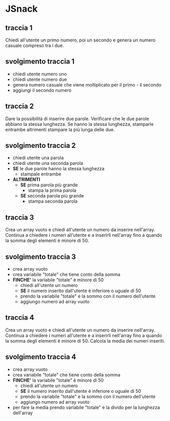# JSnack

## traccia 1

Chiedi all'utente un primo numero, poi un secondo e genera un numero casuale compreso tra i due.

## svolgimento traccia 1

- chiedi utente numero uno
- chiedi utente numero due
- genera numero casuale che viene moltiplicato per il primo - il secondo
- aggiungi il secondo numero

## traccia 2

Dare la possibilità di inserire due parole. Verificare che le due parole abbiano la stessa lunghezza. Se hanno la stessa lunghezza, stamparle entrambe altrimenti stampare la più lunga delle due.

## svolgimento traccia 2

- chiedi utente una parola
- chiedi utente una seconda parola
- **SE** le due parole hanno la stessa lunghezza
  - stampale entrambe
- **ALTRIMENTI**
  - **SE** prima parola più grande
    - stampa la prima parola
  - **SE** seconda parola più grande
    - stampa seconda parola

## traccia 3

Crea un array vuoto e chiedi all'utente un numero da inserire nell'array. Continua a chiedere i numeri all'utente e a inserirli nell'array fino a quando la somma degli elementi è minore di 50.

## svolgimento traccia 3

- crea array vuoto
- crea variabile "totale" che tiene conto della somma
- **FINCHE'** la variabile "totale" è minore di 50
  - chiedi all'utente un numero
  - **SE** il numero inserito dall'utente è inferiore o uguale di 50
  - prendo la variabile "totale" e la sommo con il numero dell'utente
  - aggiungo numero ad array vuoto

## traccia 4

Crea un array vuoto e chiedi all'utente un numero da inserire nell'array. Continua a chiedere i numeri all'utente e a inserirli nell'array fino a quando la somma degli elementi è minore di 50.
Calcola la media dei numeri inseriti.

## svolgimento traccia 4

- crea array vuoto
- crea variabile "totale" che tiene conto della somma
- **FINCHE'** la variabile "totale" è minore di 50
  - chiedi all'utente un numero
  - **SE** il numero inserito dall'utente è inferiore o uguale di 50
  - prendo la variabile "totale" e la sommo con il numero dell'utente
  - aggiungo numero ad array vuoto
- per fare la media prendo variabile "totale" e la divido per la lunghezza dell'array
